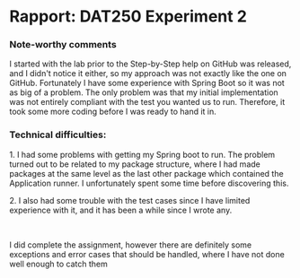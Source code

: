 # Rapport: DAT250 Experiment 2 
<h3>Note-worthy comments</h3>
I started with the lab prior to the Step-by-Step help on GitHub was released, and I didn't notice it either, so my approach was not exactly like the one on GitHub. Fortunately I have some experience with Spring Boot so it was not as big of a problem. The only problem was that my initial implementation was not entirely compliant with the test you wanted us to run. Therefore, it took some more coding before I was ready to hand it in.

<h3>Technical difficulties: </h3>
<p> 1. I had some problems with getting my Spring boot to run. The problem turned out to be related to my package structure, where I had made packages at the same level as the last other package which contained the Application runner. I unfortunately spent some time before discovering this. </p>
<p> 2. I also had some trouble with the test cases since I have limited experience with it, and it has been a while since I wrote any.</p>
<br>
<p>I did complete the assignment, however there are definitely some exceptions and error cases that should be handled, where I have not done well enough to catch them</p>